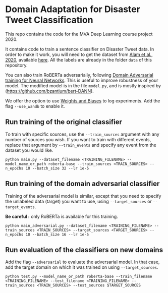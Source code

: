 # Domain Adaptation for Disaster Tweet Classification

This repo contains the code for the MVA Deep Learning course project 2020.

It contains code to train a sentence classifier on Disaster Tweet data. In order to make it work, you will need to get the dataset from [Alam et al., 2020](https://arxiv.org/abs/2004.06774), available [here](https://crisisnlp.qcri.org/crisis_datasets_benchmarks.html). All the labels are already in the folder `data` of this repository.

You can also train RoBERTa adversarially, following [Domain Adversarial training for Neural Networks](). This is useful to improve robustness of your model. The modified model is in the file `model.py`, and is mostly inspired by (https://github.com/bzantium/bert-DANN).

We offer the option to use [Weights and Biases](https://wandb.ai/) to log experiments. Add the flag `--use_wandb` to enable it.

## Run training of the original classifier

To train with specific sources, use the `--train_sources` argument with any number of sources you wish. If you want to train with different events, replace that argument by `--train_events` and specify any event from the dataset you would like.

```
python main.py --dataset_filename <TRAINING_FILENAME> --model_name_or_path roberta-base --train_sources <TRAIN_SOURCES> --n_epochs 10 --batch_size 32 --lr 1e-5
```

## Run training of the domain adversarial classifier

Training of the adversarial model is similar, except that you need to specify the unlabeled data (target) you want to use, using `--target_sources` or `--target_events`.

**Be careful :** only RoBERTa is available for this training.

```
python main_adversarial.py --dataset_filename <TRAINING_FILENAME> --train_sources <TRAIN_SOURCES> --target_sources <TARGET_SOURCES> --n_epochs 10 --batch_size 16 --lr 1e-5
```

## Run evaluation of the classifiers on new domains

Add the flag `--adversarial` to evaluate the adversarial model. In that case, add the target domain on which it was trained on using `--target_sources`.
```
python test.py --model_name_or_path roberta-base --train_filename <TRAINING_FILENAME> --test_filename <TRAINING_FILENAME> --train_sources <TRAIN_SOURCES> --test_sources $TARGET_SOURCES
```
